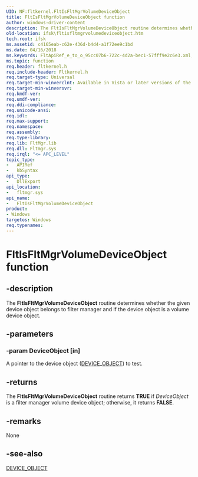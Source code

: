 ```yaml
---
UID: NF:fltkernel.FltIsFltMgrVolumeDeviceObject
title: FltIsFltMgrVolumeDeviceObject function
author: windows-driver-content
description: The FltIsFltMgrVolumeDeviceObject routine determines whether the given device object belongs to filter manager and if the device object is a volume device object.
old-location: ifsk\fltisfltmgrvolumedeviceobject.htm
tech.root: ifsk
ms.assetid: c4165eab-c62e-436d-b4d4-a1f72ee9c1bd
ms.date: 04/16/2018
ms.keywords: FltApiRef_e_to_o_95cc07b6-722c-4d2a-bec1-57fff9e2c6e3.xml, FltIsFltMgrVolumeDeviceObject, FltIsFltMgrVolumeDeviceObject routine [Installable File System Drivers], fltkernel/FltIsFltMgrVolumeDeviceObject, ifsk.fltisfltmgrvolumedeviceobject
ms.topic: function
req.header: fltkernel.h
req.include-header: Fltkernel.h
req.target-type: Universal
req.target-min-winverclnt: Available in Vista or later versions of the Windows operating system.
req.target-min-winversvr: 
req.kmdf-ver: 
req.umdf-ver: 
req.ddi-compliance: 
req.unicode-ansi: 
req.idl: 
req.max-support: 
req.namespace: 
req.assembly: 
req.type-library: 
req.lib: FltMgr.lib
req.dll: Fltmgr.sys
req.irql: "<= APC_LEVEL"
topic_type:
-	APIRef
-	kbSyntax
api_type:
-	DllExport
api_location:
-	fltmgr.sys
api_name:
-	FltIsFltMgrVolumeDeviceObject
product:
- Windows
targetos: Windows
req.typenames: 
---
```


# FltIsFltMgrVolumeDeviceObject function


## -description


The <b>FltIsFltMgrVolumeDeviceObject</b> routine determines whether the given device object belongs to filter manager and if the device object is a volume device object.


## -parameters




### -param DeviceObject [in]

A pointer to the device object (<a href="https://msdn.microsoft.com/library/windows/hardware/ff543147">DEVICE_OBJECT</a>) to test.


## -returns



The <b>FltIsFltMgrVolumeDeviceObject</b> routine returns <b>TRUE</b> if <i>DeviceObject</i> is a filter manager volume device object; otherwise, it returns <b>FALSE</b>.




## -remarks



None




## -see-also




<a href="https://msdn.microsoft.com/library/windows/hardware/ff543147">DEVICE_OBJECT</a>
 

 

